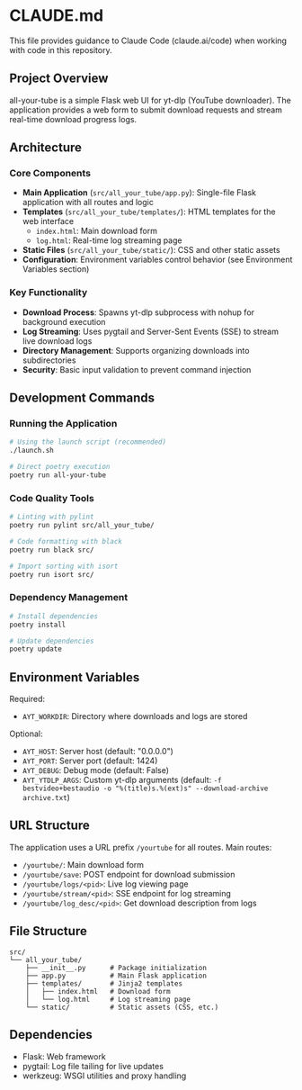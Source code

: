 # CLAUDE.md

This file provides guidance to Claude Code (claude.ai/code) when working with code in this repository.

## Project Overview

all-your-tube is a simple Flask web UI for yt-dlp (YouTube downloader). The application provides a web form to submit download requests and stream real-time download progress logs.

## Architecture

### Core Components

- **Main Application** (`src/all_your_tube/app.py`): Single-file Flask application with all routes and logic
- **Templates** (`src/all_your_tube/templates/`): HTML templates for the web interface
  - `index.html`: Main download form
  - `log.html`: Real-time log streaming page
- **Static Files** (`src/all_your_tube/static/`): CSS and other static assets
- **Configuration**: Environment variables control behavior (see Environment Variables section)

### Key Functionality

- **Download Process**: Spawns yt-dlp subprocess with nohup for background execution
- **Log Streaming**: Uses pygtail and Server-Sent Events (SSE) to stream live download logs
- **Directory Management**: Supports organizing downloads into subdirectories
- **Security**: Basic input validation to prevent command injection

## Development Commands

### Running the Application
```bash
# Using the launch script (recommended)
./launch.sh

# Direct poetry execution
poetry run all-your-tube
```

### Code Quality Tools
```bash
# Linting with pylint
poetry run pylint src/all_your_tube/

# Code formatting with black
poetry run black src/

# Import sorting with isort
poetry run isort src/
```

### Dependency Management
```bash
# Install dependencies
poetry install

# Update dependencies
poetry update
```

## Environment Variables

Required:
- `AYT_WORKDIR`: Directory where downloads and logs are stored

Optional:
- `AYT_HOST`: Server host (default: "0.0.0.0")
- `AYT_PORT`: Server port (default: 1424)
- `AYT_DEBUG`: Debug mode (default: False)
- `AYT_YTDLP_ARGS`: Custom yt-dlp arguments (default: `-f bestvideo+bestaudio -o "%(title)s.%(ext)s" --download-archive archive.txt`)

## URL Structure

The application uses a URL prefix `/yourtube` for all routes. Main routes:
- `/yourtube/`: Main download form
- `/yourtube/save`: POST endpoint for download submission
- `/yourtube/logs/<pid>`: Live log viewing page
- `/yourtube/stream/<pid>`: SSE endpoint for log streaming
- `/yourtube/log_desc/<pid>`: Get download description from logs

## File Structure

```
src/
└── all_your_tube/
    ├── __init__.py      # Package initialization
    ├── app.py           # Main Flask application
    ├── templates/       # Jinja2 templates
    │   ├── index.html   # Download form
    │   └── log.html     # Log streaming page
    └── static/          # Static assets (CSS, etc.)
```

## Dependencies

- Flask: Web framework
- pygtail: Log file tailing for live updates
- werkzeug: WSGI utilities and proxy handling